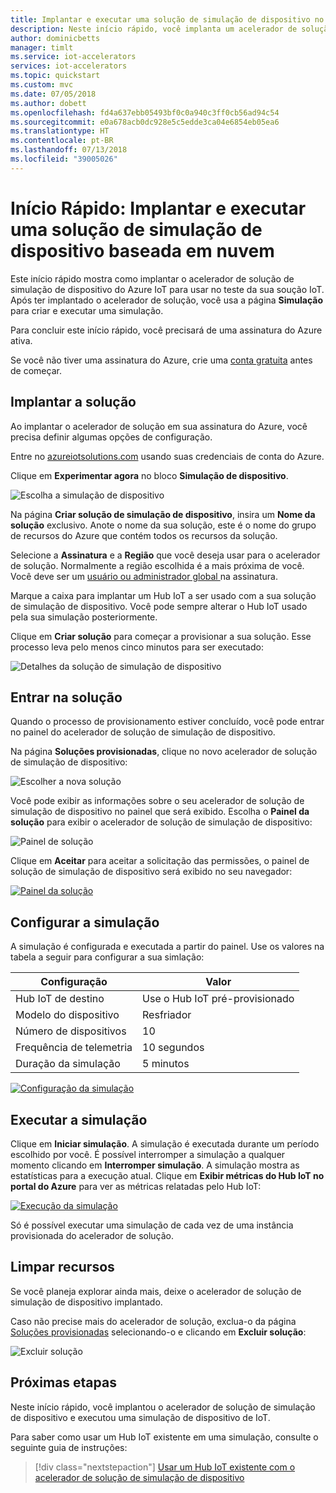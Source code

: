 ```yaml
---
title: Implantar e executar uma solução de simulação de dispositivo no Azure | Microsoft Docs
description: Neste início rápido, você implanta um acelerador de solução do Azure IoT para simulação de dispositivo. Você usa o painel da solução para criar uma simulação.
author: dominicbetts
manager: timlt
ms.service: iot-accelerators
services: iot-accelerators
ms.topic: quickstart
ms.custom: mvc
ms.date: 07/05/2018
ms.author: dobett
ms.openlocfilehash: fd4a637ebb05493bf0c0a940c3ff0cb56ad94c54
ms.sourcegitcommit: e0a678acb0dc928e5c5edde3ca04e6854eb05ea6
ms.translationtype: HT
ms.contentlocale: pt-BR
ms.lasthandoff: 07/13/2018
ms.locfileid: "39005026"
---
```

# <a name="quickstart-deploy-and-run-a-cloud-based-device-simulation-solution"></a>Início Rápido: Implantar e executar uma solução de simulação de dispositivo baseada em nuvem

Este início rápido mostra como implantar o acelerador de solução de simulação de dispositivo do Azure IoT para usar no teste da sua soução IoT. Após ter implantado o acelerador de solução, você usa a página **Simulação** para criar e executar uma simulação.

Para concluir este início rápido, você precisará de uma assinatura do Azure ativa.

Se você não tiver uma assinatura do Azure, crie uma [conta gratuita](https://azure.microsoft.com/free/?WT.mc_id=A261C142F) antes de começar.

## <a name="deploy-the-solution"></a>Implantar a solução

Ao implantar o acelerador de solução em sua assinatura do Azure, você precisa definir algumas opções de configuração.

Entre no [azureiotsolutions.com](https://www.azureiotsolutions.com/Accelerators) usando suas credenciais de conta do Azure.

Clique em **Experimentar agora** no bloco **Simulação de dispositivo**.

![Escolha a simulação de dispositivo](./media/quickstart-device-simulation-deploy/devicesimulation.png)

Na página **Criar solução de simulação de dispositivo**, insira um **Nome da solução** exclusivo. Anote o nome da sua solução, este é o nome do grupo de recursos do Azure que contém todos os recursos da solução.

Selecione a **Assinatura** e a **Região** que você deseja usar para o acelerador de solução. Normalmente a região escolhida é a mais próxima de você. Você deve ser um [usuário ou administrador global ](iot-accelerators-permissions.md) na assinatura.

Marque a caixa para implantar um Hub IoT a ser usado com a sua solução de simulação de dispositivo. Você pode sempre alterar o Hub IoT usado pela sua simulação posteriormente.

Clique em **Criar solução** para começar a provisionar a sua solução. Esse processo leva pelo menos cinco minutos para ser executado:

![Detalhes da solução de simulação de dispositivo](./media/quickstart-device-simulation-deploy/createform.png)

## <a name="sign-in-to-the-solution"></a>Entrar na solução

Quando o processo de provisionamento estiver concluído, você pode entrar no painel do acelerador de solução de simulação de dispositivo.

Na página **Soluções provisionadas**, clique no novo acelerador de solução de simulação de dispositivo:

![Escolher a nova solução](./media/quickstart-device-simulation-deploy/choosenew.png)

Você pode exibir as informações sobre o seu acelerador de solução de simulação de dispositivo no painel que será exibido. Escolha o **Painel da solução** para exibir o acelerador de solução de simulação de dispositivo:

![Painel de solução](./media/quickstart-device-simulation-deploy/solutionpanel.png)

Clique em **Aceitar** para aceitar a solicitação das permissões, o painel de solução de simulação de dispositivo será exibido no seu navegador:

[![Painel da solução](./media/quickstart-device-simulation-deploy/solutiondashboard-inline.png)](./media/quickstart-device-simulation-deploy/solutiondashboard-expanded.png#lightbox)

## <a name="configure-the-simulation"></a>Configurar a simulação

A simulação é configurada e executada a partir do painel. Use os valores na tabela a seguir para configurar a sua simlação:

| Configuração             | Valor                       |
| ------------------- | --------------------------- |
| Hub IoT de destino      | Use o Hub IoT pré-provisionado |
| Modelo do dispositivo        | Resfriador                     |
| Número de dispositivos   | 10                          |
| Frequência de telemetria | 10 segundos                  |
| Duração da simulação | 5 minutos                   |

[![Configuração da simulação](./media/quickstart-device-simulation-deploy/simulationconfig-inline.png)](./media/quickstart-device-simulation-deploy/simulationconfig-expanded.png#lightbox)

## <a name="run-the-simulation"></a>Executar a simulação

Clique em **Iniciar simulação**. A simulação é executada durante um período escolhido por você. É possível interromper a simulação a qualquer momento clicando em **Interromper simulação**. A simulação mostra as estatísticas para a execução atual. Clique em **Exibir métricas do Hub IoT no portal do Azure** para ver as métricas relatadas pelo Hub IoT:

[![Execução da simulação](./media/quickstart-device-simulation-deploy/simulationrun-inline.png)](./media/quickstart-device-simulation-deploy/simulationrun-expanded.png#lightbox)

Só é possível executar uma simulação de cada vez de uma instância provisionada do acelerador de solução.

## <a name="clean-up-resources"></a>Limpar recursos

Se você planeja explorar ainda mais, deixe o acelerador de solução de simulação de dispositivo implantado.

Caso não precise mais do acelerador de solução, exclua-o da página [Soluções provisionadas](https://www.azureiotsolutions.com/Accelerators#dashboard) selecionando-o e clicando em **Excluir solução**:

![Excluir solução](media/quickstart-device-simulation-deploy/deletesolution.png)

## <a name="next-steps"></a>Próximas etapas

Neste início rápido, você implantou o acelerador de solução de simulação de dispositivo e executou uma simulação de dispositivo de IoT.

Para saber como usar um Hub IoT existente em uma simulação, consulte o seguinte guia de instruções:

> [!div class="nextstepaction"]
> [Usar um Hub IoT existente com o acelerador de solução de simulação de dispositivo](iot-accelerators-device-simulation-choose-hub.md)